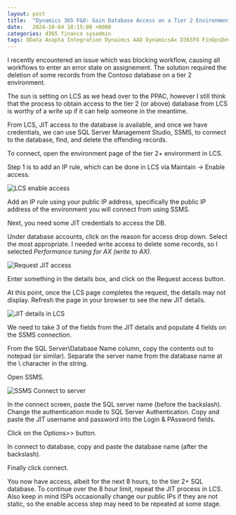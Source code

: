 ```yaml
---
layout: post
title:  "Dynamics 365 F&O: Gain Database Access on a Tier 2 Environment (LCS)"
date:   2024-10-04 18:15:00 +0000
categories: d365 finance sysadmin
tags: OData Axapta Integration Dynaimcs AAD DynamicsAx D365FO FinOpsDevOps App registration MSDyn365FO AXCommunityBlog EntraID D365 Dynamics365 MSDAX X++ DAX MSDyn365 Entra Dyn365 Dyn365FO SysAdmin D365 AAD Azure Active Directory DMF Postman System Admin SysAdmin
---
```


I recently encountered an issue which was blocking workflow, causing all workflows to enter an error state on assignement. The solution required the deletion of some records from the Contoso database on a tier 2 environment. 

The sun is setting on LCS as we head over to the PPAC, however I still think that the process to obtain access to the tier 2 (or above) database from LCS is worthy of a write up if it can help someone in the meantime. 

From LCS, JIT access to the database is available, and once we have credentials, we can use SQL Server Management Studio, SSMS, to connect to the database, find, and delete the offending records.

To connect, open the environment page of the tier 2+ environment in LCS. 

Step 1 is to add an IP rule, which can be done in LCS via Maintain -> Enable access.

![LCS enable access](/assets/images/2024-10-04/1.PNG)

Add an IP rule using your public IP address, specifically the public IP address of the environment you will connect from using SSMS.

Next, you need some JIT credentials to access the DB.

Under database accounts, click on the reason for access drop down. Select the most appropriate. I needed write access to delete some records, so I selected _Performance tuning for AX (write to AX)_.

![Request JIT access](/assets/images/2024-10-04/2.PNG)

Enter something in the details box, and click on the Request access button.

At this point, once the LCS page completes the request, the details may not display. Refresh the page in your browser to see the new JIT details.

![JIT details in LCS](/assets/images/2024-10-04/3.PNG)

We need to take 3 of the fields from the JIT details and populate 4 fields on the SSMS connection.

From the SQL Server\Database Name column, copy the contents out to notepad (or similar). Separate the server name from the database name at the \ character in the string.

Open SSMS.

![SSMS Connect to server](/assets/images/2024-10-04/4.PNG)

In the connect screen, paste the SQL server name (before the backslash). Change the authentication mode to SQL Server Authentication. Copy and paste the JIT username and password into the Login & PAssword fields.

Click on the Options>> button.

In connect to database, copy and paste the database name (after the backslash).

Finally click connect.

You now have access, albeit for the next 8 hours, to the tier 2+ SQL database. To continue over the 8 hour limit, repeat the JIT process in LCS. Also keep in mind ISPs occasionally change our public IPs if they are not static, so the enable access step may need to be repeated at some stage.


